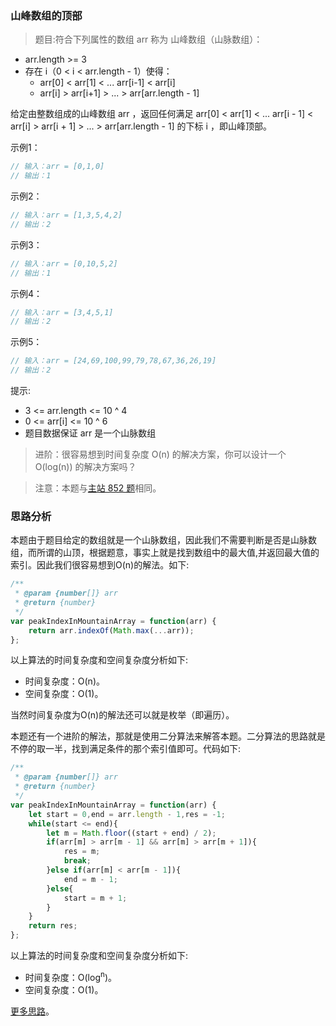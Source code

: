 ###  山峰数组的顶部

> 题目:符合下列属性的数组 arr 称为 山峰数组（山脉数组）：

* arr.length >= 3
* 存在 i（0 < i < arr.length - 1）使得：
    * arr[0] < arr[1] < ... arr[i-1] < arr[i]
    * arr[i] > arr[i+1] > ... > arr[arr.length - 1]

给定由整数组成的山峰数组 arr ，返回任何满足 arr[0] < arr[1] < ... arr[i - 1] < arr[i] > arr[i + 1] > ... > arr[arr.length - 1] 的下标 i ，即山峰顶部。


示例1：

```js
// 输入：arr = [0,1,0]
// 输出：1
```

示例2：

```js
// 输入：arr = [1,3,5,4,2]
// 输出：2
```

示例3：

```js
// 输入：arr = [0,10,5,2]
// 输出：1
```

示例4：

```js
// 输入：arr = [3,4,5,1]
// 输出：2
```

示例5：

```js
// 输入：arr = [24,69,100,99,79,78,67,36,26,19]
// 输出：2
```

提示:

* 3 <= arr.length <= 10 ^ 4
* 0 <= arr[i] <= 10 ^ 6
* 题目数据保证 arr 是一个山脉数组

> 进阶：很容易想到时间复杂度 O(n) 的解决方案，你可以设计一个 O(log(n)) 的解决方案吗？

> 注意：本题与[主站 852 题](https://leetcode-cn.com/problems/peak-index-in-a-mountain-array/)相同。

### 思路分析

本题由于题目给定的数组就是一个山脉数组，因此我们不需要判断是否是山脉数组，而所谓的山顶，根据题意，事实上就是找到数组中的最大值,并返回最大值的索引。因此我们很容易想到O(n)的解法。如下:

```js
/**
 * @param {number[]} arr
 * @return {number}
 */
var peakIndexInMountainArray = function(arr) {
    return arr.indexOf(Math.max(...arr));
};
```

以上算法的时间复杂度和空间复杂度分析如下:

* 时间复杂度：O(n)。
* 空间复杂度：O(1)。

当然时间复杂度为O(n)的解法还可以就是枚举（即遍历）。

本题还有一个进阶的解法，那就是使用二分算法来解答本题。二分算法的思路就是不停的取一半，找到满足条件的那个索引值即可。代码如下:

```js
/**
 * @param {number[]} arr
 * @return {number}
 */
var peakIndexInMountainArray = function(arr) {
    let start = 0,end = arr.length - 1,res = -1;
    while(start <= end){
        let m = Math.floor((start + end) / 2);
        if(arr[m] > arr[m - 1] && arr[m] > arr[m + 1]){
            res = m;
            break;
        }else if(arr[m] < arr[m - 1]){
            end = m - 1;
        }else{
            start = m + 1;
        }
    }
    return res;
};
```

以上算法的时间复杂度和空间复杂度分析如下:

* 时间复杂度：O(log<sup>n</sup>)。
* 空间复杂度：O(1)。

[更多思路](https://leetcode-cn.com/problems/B1IidL/solution/shan-feng-shu-zu-de-ding-bu-by-leetcode-9j8lk/)。
